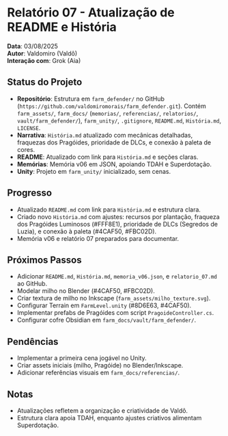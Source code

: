 # Relatório 07 - Atualização de README e História

**Data**: 03/08/2025  
**Autor**: Valdomiro (Valdô)  
**Interação com**: Grok (Aia)

## Status do Projeto
- **Repositório**: Estrutura em `farm_defender/` no GitHub (`https://github.com/valdomiromorais/farm_defender.git`). Contém `farm_assets/`, `farm_docs/` (`memorias/`, `referencias/`, `relatorios/`, `vault/farm_defender/`), `farm_unity/`, `.gitignore`, `README.md`, `História.md`, `LICENSE`.
- **Narrativa**: `História.md` atualizado com mecânicas detalhadas, fraquezas dos Pragóides, prioridade de DLCs, e conexão à paleta de cores.
- **README**: Atualizado com link para `História.md` e seções claras.
- **Memórias**: Memória v06 em JSON, apoiando TDAH e Superdotação.
- **Unity**: Projeto em `farm_unity/` inicializado, sem cenas.

## Progresso
- Atualizado `README.md` com link para `História.md` e estrutura clara.
- Criado novo `História.md` com ajustes: recursos por plantação, fraqueza dos Pragóides Luminosos (#FFF8E1), prioridade de DLCs (Segredos de Luzia), e conexão à paleta (#4CAF50, #FBC02D).
- Memória v06 e relatório 07 preparados para documentar.

## Próximos Passos
- Adicionar `README.md`, `História.md`, `memoria_v06.json`, e `relatorio_07.md` ao GitHub.
- Modelar milho no Blender (#4CAF50, #FBC02D).
- Criar textura de milho no Inkscape (`farm_assets/milho_texture.svg`).
- Configurar Terrain em `FarmLevel.unity` (#8D6E63, #4CAF50).
- Implementar prefabs de Pragóides com script `PragoideController.cs`.
- Configurar cofre Obsidian em `farm_docs/vault/farm_defender/`.

## Pendências
- Implementar a primeira cena jogável no Unity.
- Criar assets iniciais (milho, Pragóide) no Blender/Inkscape.
- Adicionar referências visuais em `farm_docs/referencias/`.

## Notas
- Atualizações refletem a organização e criatividade de Valdô.
- Estrutura clara apoia TDAH, enquanto ajustes criativos alimentam Superdotação.